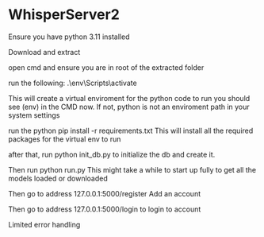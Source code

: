 # WhisperServer2
Ensure you have python 3.11 installed

Download and extract

open cmd and ensure you are in root of the extracted folder

run the following: .\env\Scripts\activate

This will create a virtual enviroment for the python code to run you should see (env) in the CMD now. If not, python is not an enviroment path in your system settings

run the python pip install -r requirements.txt This will install all the required packages for the virtual env to run

after that, run python init_db.py to initialize the db and create it.

Then run python run.py This might take a while to start up fully to get all the models loaded or downloaded

Then go to address 127.0.0.1:5000/register Add an account

Then go to address 127.0.0.1:5000/login to login to account

Limited error handling
